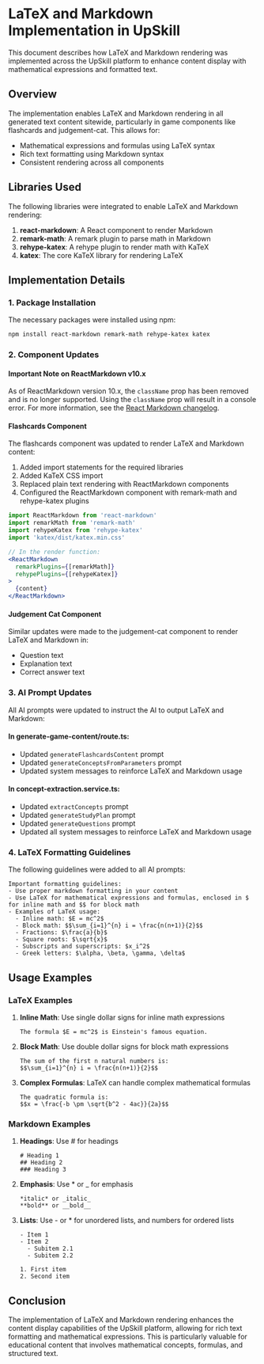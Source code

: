 # LaTeX and Markdown Implementation in UpSkill

This document describes how LaTeX and Markdown rendering was implemented across the UpSkill platform to enhance content display with mathematical expressions and formatted text.

## Overview

The implementation enables LaTeX and Markdown rendering in all generated text content sitewide, particularly in game components like flashcards and judgement-cat. This allows for:

- Mathematical expressions and formulas using LaTeX syntax
- Rich text formatting using Markdown syntax
- Consistent rendering across all components

## Libraries Used

The following libraries were integrated to enable LaTeX and Markdown rendering:

1. **react-markdown**: A React component to render Markdown
2. **remark-math**: A remark plugin to parse math in Markdown
3. **rehype-katex**: A rehype plugin to render math with KaTeX
4. **katex**: The core KaTeX library for rendering LaTeX

## Implementation Details

### 1. Package Installation

The necessary packages were installed using npm:

```bash
npm install react-markdown remark-math rehype-katex katex
```

### 2. Component Updates

#### Important Note on ReactMarkdown v10.x

As of ReactMarkdown version 10.x, the `className` prop has been removed and is no longer supported. Using the `className` prop will result in a console error. For more information, see the [React Markdown changelog](https://github.com/remarkjs/react-markdown/blob/main/changelog.md#remove-classname).

#### Flashcards Component

The flashcards component was updated to render LaTeX and Markdown content:

1. Added import statements for the required libraries
2. Added KaTeX CSS import
3. Replaced plain text rendering with ReactMarkdown components
4. Configured the ReactMarkdown component with remark-math and rehype-katex plugins

```jsx
import ReactMarkdown from 'react-markdown'
import remarkMath from 'remark-math'
import rehypeKatex from 'rehype-katex'
import 'katex/dist/katex.min.css'

// In the render function:
<ReactMarkdown
  remarkPlugins={[remarkMath]}
  rehypePlugins={[rehypeKatex]}
>
  {content}
</ReactMarkdown>
```

#### Judgement Cat Component

Similar updates were made to the judgement-cat component to render LaTeX and Markdown in:
- Question text
- Explanation text
- Correct answer text

### 3. AI Prompt Updates

All AI prompts were updated to instruct the AI to output LaTeX and Markdown:

#### In generate-game-content/route.ts:

- Updated `generateFlashcardsContent` prompt
- Updated `generateConceptsFromParameters` prompt
- Updated system messages to reinforce LaTeX and Markdown usage

#### In concept-extraction.service.ts:

- Updated `extractConcepts` prompt
- Updated `generateStudyPlan` prompt
- Updated `generateQuestions` prompt
- Updated all system messages to reinforce LaTeX and Markdown usage

### 4. LaTeX Formatting Guidelines

The following guidelines were added to all AI prompts:

```
Important formatting guidelines:
- Use proper markdown formatting in your content
- Use LaTeX for mathematical expressions and formulas, enclosed in $ for inline math and $$ for block math
- Examples of LaTeX usage:
  - Inline math: $E = mc^2$
  - Block math: $$\sum_{i=1}^{n} i = \frac{n(n+1)}{2}$$
  - Fractions: $\frac{a}{b}$
  - Square roots: $\sqrt{x}$
  - Subscripts and superscripts: $x_i^2$
  - Greek letters: $\alpha, \beta, \gamma, \delta$
```

## Usage Examples

### LaTeX Examples

1. **Inline Math**: Use single dollar signs for inline math expressions
   ```
   The formula $E = mc^2$ is Einstein's famous equation.
   ```

2. **Block Math**: Use double dollar signs for block math expressions
   ```
   The sum of the first n natural numbers is:
   $$\sum_{i=1}^{n} i = \frac{n(n+1)}{2}$$
   ```

3. **Complex Formulas**: LaTeX can handle complex mathematical formulas
   ```
   The quadratic formula is:
   $$x = \frac{-b \pm \sqrt{b^2 - 4ac}}{2a}$$
   ```

### Markdown Examples

1. **Headings**: Use # for headings
   ```
   # Heading 1
   ## Heading 2
   ### Heading 3
   ```

2. **Emphasis**: Use * or _ for emphasis
   ```
   *italic* or _italic_
   **bold** or __bold__
   ```

3. **Lists**: Use - or * for unordered lists, and numbers for ordered lists
   ```
   - Item 1
   - Item 2
     - Subitem 2.1
     - Subitem 2.2

   1. First item
   2. Second item
   ```

## Conclusion

The implementation of LaTeX and Markdown rendering enhances the content display capabilities of the UpSkill platform, allowing for rich text formatting and mathematical expressions. This is particularly valuable for educational content that involves mathematical concepts, formulas, and structured text.
